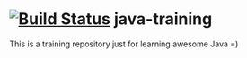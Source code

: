 [![Build Status](https://travis-ci.org/ephemeralin/java-training.svg?branch=master)](https://travis-ci.org/ephemeralin/java-training)
java-training
=================
This is a training repository just for learning awesome Java =)
